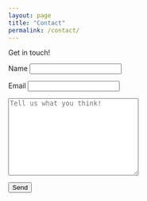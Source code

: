 ```yaml
---
layout: page
title: "Contact"
permalink: /contact/
---
```


Get in touch!

<form name="contact" netlify>
  <p>
    <label>Name <input type="text" name="name" required/></label>
  </p>
  <p>
    <label>Email <input type="email" name="email" required/></label>
  </p>
  <p>
    <textarea name="desc" placeholder = "Tell us what you think!" rows = "10" cols = "30"/></textarea>
  </p>
  <p>
    <button type="submit">Send</button>
  </p>
</form>
